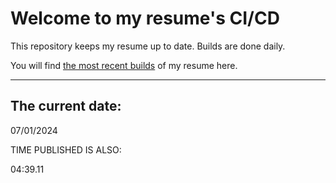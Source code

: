# Welcome to my resume's CI/CD
This repository keeps my resume up to date. Builds are done daily.
  
You will find [the most recent builds](output/) of my resume here.
* * *
 
## The current date:  
 07/01/2024 
   
  
  
 TIME PUBLISHED IS ALSO: 
  
 04:39.11 
  
  
